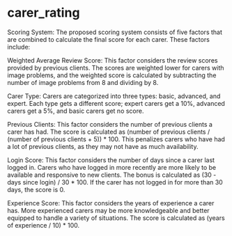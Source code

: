 # carer_rating
Scoring System: The proposed scoring system consists of five factors that are combined to calculate the final score for each carer. These factors include:

Weighted Average Review Score: This factor considers the review scores provided by previous clients. The scores are weighted lower for carers with image problems, and the weighted score is calculated by subtracting the number of image problems from 8 and dividing by 8.

Carer Type: Carers are categorized into three types: basic, advanced, and expert. Each type gets a different score; expert carers get a 10%, advanced carers get a 5%, and basic carers get no score.

Previous Clients: This factor considers the number of previous clients a carer has had. The score is calculated as (number of previous clients / (number of previous clients + 5)) * 100. This penalizes carers who have had a lot of previous clients, as they may not have as much availability.

Login Score: This factor considers the number of days since a carer last logged in. Carers who have logged in more recently are more likely to be available and responsive to new clients. The bonus is calculated as (30 - days since login) / 30 * 100. If the carer has not logged in for more than 30 days, the score is 0.

Experience Score: This factor considers the years of experience a carer has. More experienced carers may be more knowledgeable and better equipped to handle a variety of situations. The score is calculated as (years of experience / 10) * 100.
